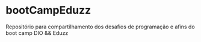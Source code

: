 # bootCampEduzz
Repositório para compartilhamento dos desafios de programação e afins do boot camp DIO &amp;&amp; Eduzz
